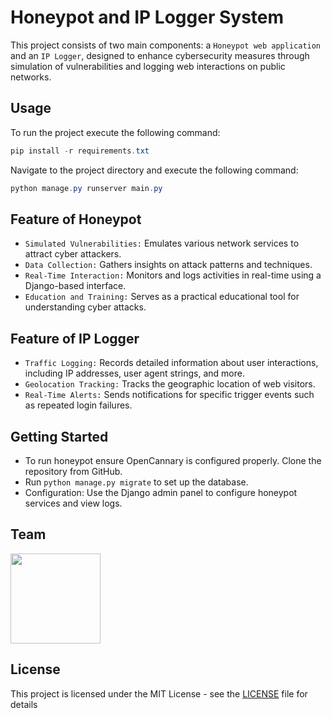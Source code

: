 # Honeypot and IP Logger System

This project consists of two main components: a `Honeypot web application` and an `IP Logger`, designed to enhance cybersecurity measures through simulation of vulnerabilities and logging web interactions on public networks.

## Usage

To run the project execute the following command:

```powershell
pip install -r requirements.txt
```

Navigate to the project directory and execute the following command:

```powershell
python manage.py runserver main.py
```

## Feature of Honeypot
- `Simulated Vulnerabilities:` Emulates various network services to attract cyber attackers.
- `Data Collection:` Gathers insights on attack patterns and techniques.
- `Real-Time Interaction:` Monitors and logs activities in real-time using a Django-based interface.
- `Education and Training:` Serves as a practical educational tool for understanding cyber attacks.

## Feature of IP Logger
- `Traffic Logging:` Records detailed information about user interactions, including IP addresses, user agent strings, and more.
- `Geolocation Tracking:` Tracks the geographic location of web visitors.
- `Real-Time Alerts:` Sends notifications for specific trigger events such as repeated login failures.

## Getting Started
- To run honeypot ensure OpenCannary is configured properly. Clone the repository from GitHub.
- Run `python manage.py migrate` to set up the database.
- Configuration: Use the Django admin panel to configure honeypot services and view logs.

## Team

  <a href = "https://github.com/amulifts"><img src = "https://avatars.githubusercontent.com/u/49828737?v=4" width="144"></a>
  
## License

This project is licensed under the MIT License - see the [LICENSE](LICENSE) file for details